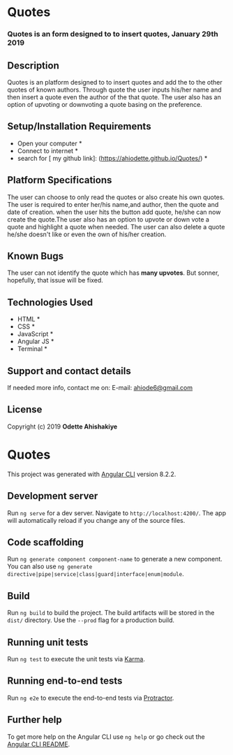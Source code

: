 # Quotes
### Quotes is an form designed to to insert quotes, January 29th 2019

## Description
Quotes is an platform designed to to insert quotes and add the to the other quotes of known authors. Through quote the user inputs his/her name and then insert a quote even the author of the that quote. The user also has an option of upvoting or downvoting a quote basing on the preference.

## Setup/Installation Requirements

* Open your computer *
* Connect to internet *
* search for [ my github link]: (https://ahiodette.github.io/Quotes/) *

## Platform Specifications

The user can choose to only read the quotes or also create his own quotes. The user is required to enter her/his name,and author, then the quote and date of creation. when the user hits the button add quote, he/she can now create the quote.The user also has an option to upvote or down vote a quote and highlight a quote when needed. The user can also delete a quote he/she doesn't like or even the own of his/her creation.

## Known Bugs

The user can not identify the quote which has **many upvotes**. But sonner, hopefully, that issue will be fixed.

## Technologies Used
* HTML *
* CSS *
* JavaScript *
* Angular JS *
* Terminal *

## Support and contact details

If needed more info, contact me on: E-mail: ahiode6@gmail.com 

## License

Copyright (c) 2019 **Odette Ahishakiye**


# Quotes

This project was generated with [Angular CLI](https://github.com/angular/angular-cli) version 8.2.2.

## Development server

Run `ng serve` for a dev server. Navigate to `http://localhost:4200/`. The app will automatically reload if you change any of the source files.

## Code scaffolding

Run `ng generate component component-name` to generate a new component. You can also use `ng generate directive|pipe|service|class|guard|interface|enum|module`.

## Build

Run `ng build` to build the project. The build artifacts will be stored in the `dist/` directory. Use the `--prod` flag for a production build.

## Running unit tests

Run `ng test` to execute the unit tests via [Karma](https://karma-runner.github.io).

## Running end-to-end tests

Run `ng e2e` to execute the end-to-end tests via [Protractor](http://www.protractortest.org/).

## Further help

To get more help on the Angular CLI use `ng help` or go check out the [Angular CLI README](https://github.com/angular/angular-cli/blob/master/README.md).
